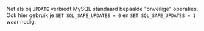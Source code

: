 Net als bij `UPDATE` verbiedt MySQL standaard bepaalde "onveilige" operaties. Ook hier gebruik je `SET SQL_SAFE_UPDATES = 0` en `SET SQL_SAFE_UPDATES = 1` waar nodig.
